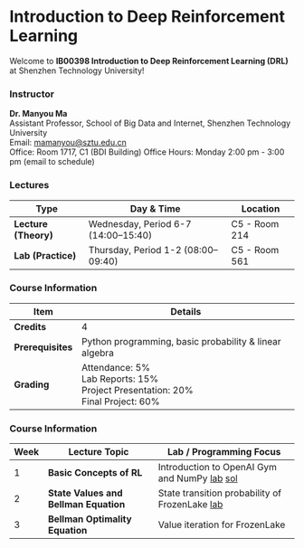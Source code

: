 #  Introduction to Deep Reinforcement Learning

Welcome to **IB00398 Introduction to Deep Reinforcement Learning (DRL)** at Shenzhen Technology University!  


### Instructor

**Dr. Manyou Ma**  
Assistant Professor, School of Big Data and Internet, Shenzhen Technology University  
Email: [mamanyou@sztu.edu.cn](mailto:mamanyou@sztu.edu.cn)  
Office: Room 1717, C1 (BDI Building) 
Office Hours: Monday 2:00 pm - 3:00 pm  (email to schedule)


### Lectures

| Type      | Day & Time            | Location |
|----------|---------------------|----------|
| **Lecture (Theory)** | Wednesday, Period 6-7 (14:00–15:40) | C5 - Room 214  |
| **Lab (Practice)** | Thursday, Period 1-2 (08:00–09:40) | C5 - Room 561 |



### Course Information

| Item | Details |
|------|---------|
| **Credits** | 4 |
| **Prerequisites** | Python programming, basic probability & linear algebra |
| **Grading** | Attendance: 5%<br> Lab Reports: 15%<br>Project Presentation: 20%<br>Final Project: 60% |

### Course Information
| Week | Lecture Topic | Lab / Programming Focus |
|------|---------------|------------------------|
| 1 | **Basic Concepts of RL** |  Introduction to OpenAI Gym and NumPy [lab](https://github.com/manyouma/DRL_sztu/blob/main/Lab01_frozenLake_intro.ipynb) [sol](https://github.com/manyouma/DRL_sztu/blob/main/Lab01_frozenLake_intro_ans.ipynb)|
| 2 | **State Values and Bellman Equation** | State transition probability of FrozenLake [lab](https://github.com/manyouma/DRL_sztu/blob/main/Lab02_frozenLake_MDP.ipynb)|
| 3 | **Bellman Optimality Equation** | Value iteration for FrozenLake |
